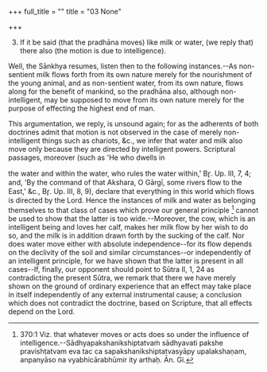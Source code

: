 +++
full_title = ""
title = "03 None"

+++


3. If it be said (that the pradhāna moves) like milk or water, (we reply that) there also (the motion is due to intelligence).

Well, the Sānkhya resumes, listen then to the following instances.--As non-sentient milk flows forth from its own nature merely for the nourishment of the young animal, and as non-sentient water, from its own nature, flows along for the benefit of mankind, so the pradhāna also, although non-intelligent, may be supposed to move from its own nature merely for the purpose of effecting the highest end of man.

This argumentation, we reply, is unsound again; for as the adherents of both doctrines admit that motion is not observed in the case of merely non-intelligent things such as chariots, &c., we infer that water and milk also move only because they are directed by intelligent powers. Scriptural passages, moreover (such as 'He who dwells in

the water and within the water, who rules the water within,' Br̥. Up. III, 7, 4; and, 'By the command of that Akshara, O Gārgī, some rivers flow to the East,' &c., Br̥. Up. III, 8, 9), declare that everything in this world which flows is directed by the Lord. Hence the instances of milk and water as belonging themselves to that class of cases which prove our general principle [^fn_329] cannot be used to show that the latter is too wide.--Moreover, the cow, which is an intelligent being and loves her calf, makes her milk flow by her wish to do so, and the milk is in addition drawn forth by the sucking of the calf. Nor does water move either with absolute independence--for its flow depends on the declivity of the soil and similar circumstances--or independently of an intelligent principle, for we have shown that the latter is present in all cases--If, finally, our opponent should point to Sūtra II, 1, 24 as contradicting the present Sūtra, we remark that there we have merely shown on the ground of ordinary experience that an effect may take place in itself independently of any external instrumental cause; a conclusion which does not contradict the doctrine, based on Scripture, that all effects depend on the Lord.

[^fn_329]: 370:1 Viz. that whatever moves or acts does so under the influence of intelligence.--Sādhyapakshanikshiptatvaṁ sādhyavati pakshe pravishṭatvam eva tac ca sapakshanikshiptatvasyāpy upalakshaṇam, anpanyāso na vyabhicārabhūmir ity arthaḥ. Ān. Gi.

